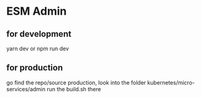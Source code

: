 # ESM Admin

## for development
yarn dev
or
npm run dev


## for production
go find the repo/source production, look into the folder kubernetes/micro-services/admin
run the build.sh there
